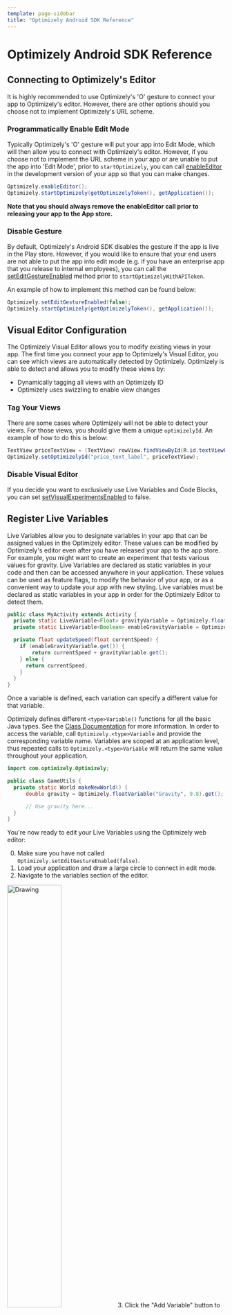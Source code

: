 ```yaml
---
template: page-sidebar
title: "Optimizely Android SDK Reference"
---
```


# Optimizely Android SDK Reference

## Connecting to Optimizely's Editor

It is highly recommended to use Optimizely's 'O' gesture to connect your app to Optimizely's editor.  However, there are other options should you choose not to implement Optimizely's URL scheme.

### Programmatically Enable Edit Mode

Typically Optimizely's 'O' gesture will put your app into Edit Mode, which will then allow you to connect with Optimizely's editor.  However, if you choose not to implement the URL scheme in your app or are unable to put the app into 'Edit Mode', prior to `startOptimizely`, you can call [enableEditor](/android/help/reference/com/optimizely/Optimizely.html#enableEditor()) in the development version of your app so that you can make changes.

```java
Optimizely.enableEditor();
Optimizely.startOptimizely(getOptimizelyToken(), getApplication());
```

 **Note that you should always remove the enableEditor call prior to releasing your app to the App store.**

### Disable Gesture

By default, Optimizely's Android SDK disables the gesture if the app is live in the Play store.  However, if you would like to ensure that your end users are not able to put the app into edit mode (e.g. if you have an enterprise app that you release to internal employees), you can call the [setEditGestureEnabled](/android/help/reference/com/optimizely/Optimizely.html#setEditGestureEnabled(boolean)) method prior to `startOptimizelyWithAPIToken`.

An example of how to implement this method can be found below:

```java
Optimizely.setEditGestureEnabled(false);
Optimizely.startOptimizely(getOptimizelyToken(), getApplication());
```

## Visual Editor Configuration

The Optimizely Visual Editor allows you to modify existing views in your app. The first time you connect your app to Optimizely's Visual Editor, you can see which views are automatically detected by Optimizely.  Optimizely is able to detect and allows you to modify these views by:

- Dynamically tagging all views with an Optimizely ID
- Optimizely uses swizzling to enable view changes

### Tag Your Views

There are some cases where Optimizely will not be able to detect your views.  For those views, you should give them a unique `optimizelyId`.  An example of how to do this is below:

```java
TextView priceTextView = (TextView) rowView.findViewById(R.id.textViewPrice);
Optimizely.setOptimizelyId("price_text_label", priceTextView);
```

### Disable Visual Editor

If you decide you want to exclusively use Live Variables and Code Blocks, you can set [setVisualExperimentsEnabled](/android/help/reference/com/optimizely/Optimizely.html#setVisualExperimentsEnabled(boolean)) to false.

## Register Live Variables

Live Variables allow you to designate variables in your app that can be assigned values in the Optimizely editor.  These values can be modified by Optimizely's editor even after you have released your app to the app store.  For example, you might want to create an experiment that tests various values for gravity. Live Variables are declared as static variables in your code and then can be accessed anywhere in your application. These values can be used as feature flags, to modify the behavior of your app, or as a convenient way to update your app with new styling. Live variables must be declared as static variables in your app in order for the Optimizely Editor to detect them.

```java
public class MyActivity extends Activity {
  private static LiveVariable<Float> gravityVariable = Optimizely.floatVariable("Gravity", 9.8 /* default value */);
  private static LiveVariable<Boolean> enableGravityVariable = Optimizely.booleanVariable("EnableGravity", true /* default value */);

  private float updateSpeed(float currentSpeed) {
    if (enableGravityVariable.get()) {
        return currentSpeed + gravityVariable.get();
    } else {
      return currentSpeed;
    }
  }
}
```

Once a variable is defined, each variation can specify a different value for that variable.

Optimizely defines different  `<type>Variable()` functions for all the basic Java types. See the [Class Documentation](/android/help/reference/com/optimizely/Optimizely.html) for more information.  In order to access the variable, call `Optimizely.<type>Variable` and provide the corresponding variable name. Variables are scoped at an application level, thus repeated calls to `Optimizely.<type>Variable` will return the same value throughout your application.

```java
import com.optimizely.Optimizely;

public class GameUtils {
  private static World makeNewWorld() {
      double gravity = Optimizely.floatVariable("Gravity", 9.8).get();

      // Use gravity here...
  }
}
```

You're now ready to edit your Live Variables using the Optimizely web editor:

0. Make sure you have not called `Optimizely.setEditGestureEnabled(false)`.
1. Load your application and draw a large circle to connect in edit mode.
2. Navigate to the variables section of the editor.
<img src="/assets/img/android/editor-variables-add-button.png" alt="Drawing" style="width: 50%;"/>
3. Click the "Add Variable" button to open a dialog where you can select variables to add to your experiment.
4. Once you have added a variable to the experiment, you can select a value for each variation in the variables section of the editor.
5. While in edit mode, changes to the variable will be applied on subsequent reads, thereby allowing you to quickly test your variable logic.  However, we recommend that you verify your variable tests in [preview mode](#preview) prior to going live with the experiment.

### Register Variable Callback

By default, in Edit Mode, Optimizely's editor will apply variable value changes once the screen the variable is defined on is reloaded.  However, there may be times where you want the changed value of the variable to be reflected in your app without the screen being refreshed while you're making experiment changes.  To do so, you can use the overloaded `Optimizely.<type>Variable` methods like `"stringVariable(String variableKey, String defaultValue, Callback callback)"`.

An example implementation of this can be found below:

```java
Optimizely.stringVariable("variableKey", "defaultValue", new LiveVariable.Callback<String>() {
  @Override
  public void execute(String variableKey, @Nullable String value) {
    Log.i("log-tag", String.format("The value of Optimizely's Live Variable: %s is now %s",
              variableKey, value));
    actionButton.setText(value);
  }
});
```

## Code Blocks

Code Blocks allow developers to create variations that execute different code paths. Code Blocks are declared as static variables and then can be accessed anywhere in your application. For example, one use case might be to test various checkout flows.

**Note: The syntax for Code Blocks was changed in version 1.0+**

First, define your CodeBlock as a static variable, then, add handlers for each of the possible branches in your code:

``` java
private static OptimizelyCodeBlock checkoutFlow = Optimizely.codeBlock("CheckoutFlow")
		.withBranchNames("shortCheckout", "longCheckout");
```

The above Code Block will have 3 branches: the "default" branch, and a branch named "shortCheckout" and a branch named "longCheckout".

This is what the implementation of that Code Block looks like. Be sure to implement your Code Block branches in the same order as you declare them when initializing the Code Block.

``` java
public class CommerceActivity extends Activity {
  private static OptimizelyCodeBlock checkoutFlow = Optimizely.codeBlock("CheckoutFlow").withBranchNames("shortCheckout", "longCheckout");

  private void checkout() {
    // This line defines Code Blocks "shortCheckout", "longCheckout", and a
    // default block that is executed in the case that the experiment is
    // not activated.
    checkoutFlow.execute(new DefaultCodeBranch() {
            @Override
            public void execute() {
                // This block is executed by default
                goToDefaultCheckout();
            }
        }, new CodeBranch() {
            @Override
            public void execute() {
                // This block is executed when myCheckoutTest -> shortCheckout
                goToShortCheckout();
            }
        }, new CodeBranch() {
            @Override
            public void execute() {
                // This block is executed when myCheckoutTest -> longCheckout
                goToLongCheckout();
            }
        });
  }
}
```

You're now ready to implement your experiment using the Optimizely web editor:

0. Make sure you have not called `Optimizely.setEditGestureEnabled(false)`.
1. Load your application and draw a large circle to connect in edit mode.
2. Navigate to the Code Blocks section of the editor.
<img src="/assets/img/android/editor-codeblocks-add-button.png" alt="Drawing">
3. Click the "Add Code Block" button to open a dialog where you can select Code Blocks to add to your experiment.
4. Once you have added a Code Block to the experiment, you can select a value for each variation in the Code Blocks section of the editor.
5. While in edit mode, changes to the active block will be applied on subsequent executions, thereby allowing you to quickly test your Code Block's logic.  However, we recommend that you verify your Code Blocks in [preview mode](https://help.optimizely.com/hc/en-us/articles/202296994#preview) prior to going live with the experiment.

For more details, please see the [Code Blocks API Reference](/android/help/reference/com/optimizely/CodeBlocks/OptimizelyCodeBlock.html)

### Phased Rollouts

A common use case for Code Blocks are phased rollouts.  Phased rollouts allow you to release a feature to a subset of users, which will help you mitigate the risk of crashes and help you understand how users will react to your new feature prior to rolling out a new feature to all users.  To learn more about to implement a phased rollout using Optimizely, you can refer to the article in Optiverse [here](https://help.optimizely.com/hc/en-us/articles/206101447-Phased-rollouts-for-your-iOS-or-Android-App).

## Custom Targeting

### Custom Tags
Custom Tags allow you to target users based on variables and attributes before Optimizely starts. You will be able to run your experiment and target visitors based on those custom attributes, effectively **only** bucketing those who meet your targeting conditions.
To create an experiment targeting a Custom Tag, open the Optimizely editor, click on "Options", followed by "Targeting" and selecting "Custom Tag" within the Optimizely editor.

For example, to create the Custom Tag `"returning_customer"` with a value of `"true"`:

```java
@Override
protected void onCreate(Bundle savedInstanceState) {
    super.onCreate(savedInstanceState);
    setContentView(R.layout.activity_main);

    // more create logic
    Optimizely.setCustomTag("returning_customer", "true");
    Optimizely.startOptimizely("<API Token>", getApplication());
}
```

Make sure to call `setCustomTag` prior to `startOptimizely`.

Please refer to our [API Docs](/android/help/reference/com/optimizely/Optimizely.html#setCustomTag(java.lang.String, java.lang.String)) for more details.

### Experiment Reload
By default, Optimizely will try to activate experiments whenever the user opens the app. This includes when the app might be live in the background, but not visible to the user. If you want experiment activation to occur only when your app is "cold started," you can disable the activation behavior by calling

```java
      Optimizely.setshouldReloadExperimentsOnForegrounding(false);
```

It is also possible to manually force Optimizely to reset all experiments and try to re-bucket the user from "scratch." One example where this is useful is in setting the user ID manually:

```java
  private void userDidLogIn(String username) {
    Optimizely.setUserId(username);
    Optimizely.refreshExperimentData();
  }
```

**Note: Using `refreshExperimentData()` may damage the statistical validity of your conversion events because the user has potentially seen multiple variations of your experiment!**

### Universal User ID (Beta)

Set a unique (logged-in) identifier to be used by Optimizely for bucketing and tracking. Once set, Optimizely will bucket visitors in all new and future experiments so that visitors will see the same variation across devices (e.g. Android phone to tablet). Note that bucketing only happens upon app foregrounding or cold start. We will store this identifier in local storage and continue to use it until a new one is set.

Optimizely will also track unique visitors in experiment results using this ID; we will count an anonymous ID and a Universal ID as two distinct visitors, and prefer the Universal ID when counting experiment traffic and goals. *Make sure to target your experiments to "Has Universal User ID" to ensure consistent counting and bucketing across devices.*

```java
Optimizely.setUserId("userid");
```

*This is a beta feature, and is subject to change.* To learn more, visit our [Help Center](https://help.optimizely.com/hc/en-us/articles/203626830), or consult our [API reference](/ios/help/html/Classes/Optimizely.html#//api/name/userId). For support, please visit [Optiverse](http://www.optiverse.com/) or contact your Customer Success Manager.

<div class="lego-attention lego-attention--warning push--bottom">Note: By using this API call, you agree not to pass personally identifiable (PII) information to Optimizely in accordance with our <a href="http://optimizely.com/terms">Terms of Service</a> or your Master Service Agreement. If your login identifier is personally identifiable (such as an email address) you must hash it first before sending to Optimizely.</div>

## Goal Tracking

### Track Event
Custom goals allow you to track events other than taps and view changes. There are two steps to creating a custom goal. The first step occurs in the web editor. Click "Goals", then "Create a New Goal", and select "Custom Goal" from the drop-down. You will be prompted for a string to uniquely identify your custom goal. In order to track this goal, send this same string as a parameter to

```java
Optimizely.trackEvent("GoalID");
```

For example, if we wanted a goal for users deleting a task with a swipe, we might create a custom goal "User Deleted Task" and then call `trackEvent` with this string in our event handler as follows:

```java
private void userDidSwipeTask() {
    Optimizely.trackEvent("UserDeletedTask");
    //The rest of your handler
}
```
As of SDK version 1.1, if you aren't sure of the exact spelling of your custom goal string, you can trigger custom events in your simulator or connected device, and the strings will appear in the dialog in the order they were triggered.

For more details and to learn about tap and view goals, refer to the following [article](https://help.optimizely.com/hc/en-us/articles/200039925#add) from our Knowledge Base.

### Revenue Tracking
The Revenue goal allows you to track purchases made by your users. There are two steps to adding the revenue goal to your experiment. The first step occurs in the web editor. Click "Goals", then "Add a Saved Goal", hover over the "Total Revenue" goal, and click the "Add" button. In order to track this goal, use the revenue API by passing an integer number of cents:

```java
private void userCompletedPurchase() {
    Optimizely.trackRevenue(price * 100));
    //The rest of your handler
}
```

## Analytics Integrations

You can also access the experiments and variations active for a given user directly using the `Optimizely.getVisitedExperiments()` and pass that data to internal or other analytics frameworks.  For more details about this property, you can refer to the [API documentation](/android/help/reference/com/optimizely/Optimizely.html#getVisitedExperiments()).

 We are working on deeper integrations with 3rd party analytics platforms and will update these documents as those integrations are added to the Optimizely SDK.

## Network Settings
There are only two instances when the Optimizely Android SDK uses a network connection: when downloading the config file (which contains all experiment configuration information) and when returning event tracking data.  By default, the config file is automatically downloaded every 2 minutes. Event tracking data is automatically uploaded whenever the user leaves a screen of your application (on every `Activity.onPause`). The Optimizely Android SDK allows you to customize how often these network calls are made by:

1. Customizing the 2 minute interval
2. By turning off automatic sending of events and allowing you to sending events manually.

The first option is to customize the interval for how often you want network calls to be made. To adjust the interval in seconds, you can call `Optimizely.setDataFileDownloadInterval(long)`. Setting the download interval to 0 or a negative value will completely disable downloading of the data file (Not recommended).
For example, to set the data file download to 5 minutes (300,000ms):
`Optimizely.setDataFileDownloadInterval(5 * 60 * 1000);`

The second option is to turn off the automatic event sends and manually make network calls. Calling `Optimizely.setAutomaticEventSending(false);` will disable the automatic sending of events. You will need to send events manually using `Optimizely.sendEvents()` in order to collect experiment results.

```java
Optimizely.setAutomaticEventSending(false);
```

To manually send events, in the appropriate function (e.g. where you make other network calls or after a custom event goal is triggered):

```java
  private void userClickedImportantButton() {
      Optimizely.trackEvent("ImportantButtonClicked");
      Optimizely.sendEvents(); // Manually send the event logs back to the server
  }
```

Please refer to the documentation for [trackEvent](/android/help/reference/com/optimizely/Optimizely.html#trackEvent(String)), and [sendEvents](/android/help/reference/com/optimizely/Optimizely.html#sendEvents())for more details.

## Optimizely Debug
Clients can get notifications when various Optimizely events occur in the Optimizely SDK life cycle like start of the SDK or an experiment visited. To do that, client needs to register a callback with Optimizely and override methods which they are interested in.

```java
  Optimizely.addOptimizelyEventListener(new DefaultOptimizelyEventListener() {

    public void onOptimizelyStarted() {
      Log.i(tag, "Optimizely started.");
    }

    public void onOptimizelyFailedToStart(String errorMessage) {
      Log.i(tag, format("Optimizely failed to start with message {%s}", errorMessage));
    }

    public void onOptimizelyExperimentViewed(OptimizelyExperimentData experimentState) {
      Log.i(tag, format("Optimizely experiment {%s} viewed.", experimentState));
    }

    public void onOptimizelyEditorEnabled() {
      Log.i(tag, "Optimizely is ready to connect to the editor.");
    }

    public void onOptimizelyDataFileLoaded() {
      Log.i(tag, "Optimizely experiment data file loaded.");
    }

    public void onGoalTriggered(String description,
                                List<OptimizelyExperimentData> affectedExperiments) {
      Log.i(tag, format("Optimizely goal {%s} part of experiments {%s} achieved.",
                          description, affectedExperiments));
    }

    public void onMessage(String source, String messageType, Bundle payload) {
      Log.i(tag, format("Optimizely received message %s from %s {%s; %s} .",
                          messageType, source, payload));
    }
  });
```

## Upgrading to a new SDK

If you are using Maven or Gradle, simply replace the dependency declaration in your `pom.xml` or `build.gradle` with a dependency on the new version.

If you are using manual integration, please repeat the [Manual Installation Steps](/android/guide/index.html#manualinstall) for your platform.

## Uninstalling Optimizely

If you installed via Maven or Gradle, simply remove the dependency on Optimizely. If you installed manually, you need to delete Optimizely.jar from your app.
